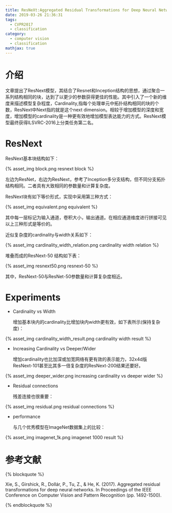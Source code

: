 ```yaml
---
title: ResNeXt:Aggregated Residual Transformations for Deep Neural Networks
date: 2019-03-26 21:36:31
tags:
  - CVPR2017
  - classification
category:
  - computer vision
  - classification
mathjax: true
---
```


# 介绍

文章提出了ResNext模型，其结合了Resnet和Inception结构的思想，通过聚合一系列结构相同的块，达到了以更少的参数获得更佳的性能。其中引入了一个新的维度来描述模型复杂程度，Cardinality,指每个处理单元中拓扑结构相同的块的个数，ResNext中Next指的就是这个next dimension。相较于增加模型的深度和宽度，增加模型的cardinality是一种更有效地增加模型表达能力的方式。ResNext模型最终获得ILSVRC-2016上分类任务第二名。

# ResNext

ResNext基本块结构如下：

<div class='img-size-half'>
{% asset_img block.png resnext block %}
</div>

左边为ResNet，右边为ResNext，参考了Inception多分支结构，但不同分支拓扑结构相同。二者具有大致相同的参数量和计算复杂度。

ResNext块有如下等价形式，实现中采用第三种方式：

{% asset_img equivalent.png equivalent %}

其中每一层标记为输入通道，卷积大小，输出通道。在相应通道维度进行拼接可见以上三种形式是等价的。

近似复杂度的cardinality与width关系如下：

<div class='img-size-half'>
{% asset_img cardinality_width_relation.png cardinality width relation %}
</div>

堆叠而成的ResNext-50 结构如下表：

<div class='img-size-half'>
{% asset_img resnext50.png resnext-50 %}
</div>

其中，ResNext-50与ResNet-50参数量和计算复杂度相近。

# Experiments

* Cardinality vs Width

    增加基本块内的cardinality比增加块内width更有效，如下表所示(保持复杂度)：
<div class='img-size-half'>
{% asset_img cardinality_width_result.png cardinality width result %}
</div>

* Increasing Cardinality vs Deeper/Wider

    增加cardinality也比加深或加宽网络有更有效的表示能力，32x4d版ResNext-101甚至比其多一倍复杂度的ResNext-200结果还要好。
<div class='img-size-half'>
{% asset_img deeper_wider.png increasing cardinality vs deeper wider %}
</div>

* Residual connections

    残差连接也很重要：
<div class='img-size-half'>
{% asset_img residual.png residual connections %}
</div>

* performance

    与几个优秀模型在ImageNet数据集上的比较：
<div class='img-size-half'>
{% asset_img imagenet_1k.png imagenet 1000 result %}
</div>

# 参考文献

{% blockquote %}

Xie, S., Girshick, R., Dollár, P., Tu, Z., & He, K. (2017). Aggregated residual transformations for deep neural networks. In Proceedings of the IEEE Conference on Computer Vision and Pattern Recognition (pp. 1492-1500).

{% endblockquote %}

